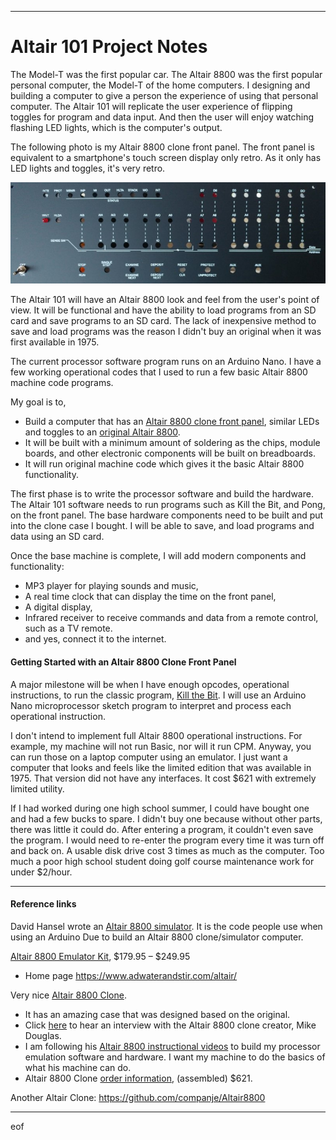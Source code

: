 --------------------------------------------------------------------------------
# Altair 101 Project Notes

The Model-T was the first popular car. The Altair 8800 was the first popular personal computer, the Model-T of the home computers.
I designing and building a computer to give a person the experience of using that personal computer.
The Altair 101 will replicate the user experience of flipping toggles for program and data input.
And then the user will enjoy watching flashing LED lights, which is the computer's output.

The following photo is my Altair 8800 clone front panel.
The front panel is equivalent to a smartphone's touch screen display only retro.
As it only has LED lights and toggles, it's very retro.

<img width="600px"  src="FrontPanel01c.jpg"/>

The Altair 101 will have an Altair 8800 look and feel from the user's point of view.
It will be functional and have the ability to load programs from an SD card and save programs to an SD card.
The lack of inexpensive method to save and load programs was the reason I didn't buy an original when it was first available in 1975.

The current processor software program runs on an Arduino Nano.
I have a few working operational codes that I used to run a few basic Altair 8800 machine code programs.

My goal is to,
+ Build a computer that has an [Altair 8800 clone front panel](https://www.adwaterandstir.com/product/front-panel/),
similar LEDs and toggles to an [original Altair 8800](https://en.wikipedia.org/wiki/Altair_8800).
+ It will be built with a minimum amount of soldering as the chips, module boards, and other electronic components will be built on breadboards.
+ It will run original machine code which gives it the basic Altair 8800 functionality.

The first phase is to write the processor software and build the hardware.
The Altair 101 software needs to run programs such as Kill the Bit, and Pong, on the front panel.
The base hardware components need to be built and put into the clone case I bought.
I will be able to save, and load programs and data using an SD card.

Once the base machine is complete, I will add modern components and functionality:
+ MP3 player for playing sounds and music,
+ A real time clock that can display the time on the front panel,
+ A digital display,
+ Infrared receiver to receive commands and data from a remote control, such as a TV remote.
+ and yes, connect it to the internet.

#### Getting Started with an Altair 8800 Clone Front Panel

A major milestone will be when I have enough opcodes, operational instructions, to run the classic program, 
[Kill the Bit](https://youtu.be/ZKeiQ8e18QY).
I will use an Arduino Nano microprocessor sketch program to interpret and process each operational instruction.

I don't intend to implement full Altair 8800 operational instructions.
For example, my machine will not run Basic, nor will it run CPM. Anyway, you can run those on a laptop computer using an emulator.
I just want a computer that looks and feels like the limited edition that was available in 1975.
That version did not have any interfaces. It cost $621 with extremely limited utility.

If I had worked during one high school summer, I could have bought one and had a few bucks to spare.
I didn't buy one because without other parts, there was little it could do.
After entering a program, it couldn't even save the program. I would need to re-enter the program every time it was turn off and back on.
A usable disk drive cost 3 times as much as the computer.
Too much a poor high school student doing golf course maintenance work for under $2/hour.

--------------------------------------------------------------------------------
#### Reference links

David Hansel wrote an [Altair 8800 simulator](https://www.hackster.io/david-hansel/arduino-altair-8800-simulator-3594a6).
It is the code people use when using an Arduino Due to build an Altair 8800 clone/simulator computer.

[Altair 8800 Emulator Kit](https://www.adwaterandstir.com/product/altair-8800-emulator-kit/), $179.95 – $249.95
+ Home page
https://www.adwaterandstir.com/altair/

Very nice [Altair 8800 Clone](https://altairclone.com/).
+ It has an amazing case that was designed based on the original.
+ Click [here](https://altairclone.com/downloads/interview.mp3)
    to hear an interview with the Altair 8800 clone creator, Mike Douglas.
+ I am following his [Altair 8800 instructional videos](https://www.youtube.com/playlist?list=PLB3mwSROoJ4KLWM8KwK0cD1dhX35wILBj)
    to build my processor emulation software and hardware. I want my machine to do the basics of what his machine can do.
+ Altair 8800 Clone [order information](https://altairclone.com/ordering.htm), (assembled) $621.

Another Altair Clone:
https://github.com/companje/Altair8800

--------------------------------------------------------------------------------
eof